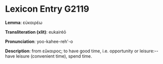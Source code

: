 # Lexicon Entry G2119

**Lemma**: εὐκαιρέω

**Transliteration (xlit)**: eukairéō

**Pronunciation**: yoo-kahee-reh'-o

**Description**:
from εὔκαιρος; to have good time, i.e. opportunity or leisure:--have leisure (convenient time), spend time.
